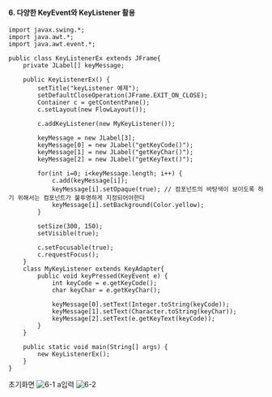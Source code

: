 #### 6. 다양한 KeyEvent와 KeyListener 활용

```
import javax.swing.*;
import java.awt.*;
import java.awt.event.*;

public class KeyListenerEx extends JFrame{
	private JLabel[] keyMessage;
	
	public KeyListenerEx() {
		setTitle("keyListener 예제");
		setDefaultCloseOperation(JFrame.EXIT_ON_CLOSE);
		Container c = getContentPane();
		c.setLayout(new FlowLayout());
		
		c.addKeyListener(new MyKeyListener());
		
		keyMessage = new JLabel[3];
		keyMessage[0] = new JLabel("getKeyCode()");
		keyMessage[1] = new JLabel("getKeyChar()");
		keyMessage[2] = new JLabel("getKeyText()");
		
		for(int i=0; i<keyMessage.length; i++) {
			c.add(keyMessage[i]);
			keyMessage[i].setOpaque(true); // 컴포넌트의 바탕색이 보이도록 하기 위해서는 컴포넌트가 불투명하게 지정되어야한다
			keyMessage[i].setBackground(Color.yellow);
		}
		
		setSize(300, 150);
		setVisible(true);
		
		c.setFocusable(true);
		c.requestFocus();
	}
	class MyKeyListener extends KeyAdapter{
		public void keyPressed(KeyEvent e) {
			int keyCode = e.getKeyCode();
			char keyChar = e.getKeyChar();
			
			keyMessage[0].setText(Integer.toString(keyCode));
			keyMessage[1].setText(Character.toString(keyChar));
			keyMessage[2].setText(e.getKeyText(keyCode));
		}
	}
	
	public static void main(String[] args) {
		new KeyListenerEx();
	}
}
```
초기화면
![6-1](https://user-images.githubusercontent.com/66901172/92073569-f9f7fe00-edee-11ea-80d3-7dc94ff3f977.PNG)
a입력
![6-2](https://user-images.githubusercontent.com/66901172/92073570-f9f7fe00-edee-11ea-9c52-e014e5fa3a24.PNG)

